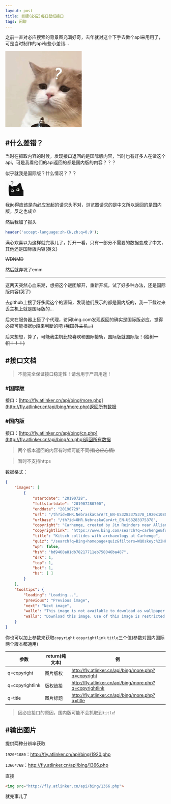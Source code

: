 ```yaml
---
layout: post
title: 巨硬(必应)每日壁纸接口
tags: 闲聊
---
```


之前一直对必应搜索的背景图充满好奇，去年就对这个下手去做个api来用用了，可是当时制作的api有些小差错...

![???](/usrimg/2019-7-28-bing.gif)

## #什么差错？

当时在抓取内容的时候，发现接口返回的是国际版内容，当时也有好多人在做这个api，可是我看他们的api返回的都是国内版的内容？？？

似乎就我是国际版？什么情况？？？

![?](/usrimg/2019-7-28-bing2.png)

我jio得应该是向必应发起的请求头不对，浏览器请求的是中文所以返回的是国内版，反之也成立

然后我加了报头
```php
header('accept-language:zh-CN,zh;q=0.9');
```
满心欢喜以为这样就完事儿了，打开一看，只有一部分不需要的数据变成了中文，其他还是国际版内容(英文)

~~WDNMD~~

然后就弃坑了emm

---

这两天突然心血来潮，想把这个谜团解开，重新开坑，试了好多种办法，还是国际版内容(哭了)

去github上搜了好多爬这个的源码，发现他们展示的都是国内版的，我一下载过来丢主机上就是国际版的...

后来在服务器上搭了个代理，访问bing.com发现返回的确实是国际版必应，觉得必应可能根据ip段来判断的吧 ~~(我国外主机...)~~

后来想想，算了，~~可能我主机比较喜欢和国际接轨~~，国际版就国际版！~~(独树一帜！！！)~~

## #接口文档

> 不能完全保证接口稳定性！请勿用于严肃用途！

### #国际版

接口：[http://fly.atlinker.cn/api/bing/more.php](http://fly.atlinker.cn/api/bing/more.php)返回所有数据

### #国内版

接口：[http://fly.atlinker.cn/api/bing/cn.php](http://fly.atlinker.cn/api/bing/cn.php)返回所有数据

> 两个版本返回的内容有时候可能不同~~(看必应心情)~~

> 暂时不支持https

数据格式：

```json
{
    "images": [
        {
            "startdate": "20190728", 
            "fullstartdate": "201907280700", 
            "enddate": "20190729", 
            "url": "/th?id=OHR.NebraskaCarArt_EN-US3283375378_1920x1080.jpg&rf=LaDigue_1920x1080.jpg&pid=hp", 
            "urlbase": "/th?id=OHR.NebraskaCarArt_EN-US3283375378", 
            "copyright": "Carhenge, created by Jim Reinders near Alliance, Nebraska (© Charlie Summers/Minden Pictures)", 
            "copyrightlink": "https://www.bing.com/search?q=carhenge&form=hpcapt&filters=HpDate%3a%2220190728_0700%22", 
            "title": "Kitsch collides with archaeology at Carhenge", 
            "quiz": "/search?q=Bing+homepage+quiz&filters=WQOskey:%22HPQuiz_20190728_NebraskaCarArt%22&FORM=HPQUIZ", 
            "wp": false, 
            "hsh": "bd9468a81db78217711eb758046ba487", 
            "drk": 1, 
            "top": 1, 
            "bot": 1, 
            "hs": [ ]
        }
    ], 
    "tooltips": {
        "loading": "Loading...", 
        "previous": "Previous image", 
        "next": "Next image", 
        "walle": "This image is not available to download as wallpaper.", 
        "walls": "Download this image. Use of this image is restricted to wallpaper only."
    }
}
```

你也可以加上参数来获取`copyright` `copyrightlink` `title`三个值(参数对国内国际两个版本都通用)

参数 | return(纯文本) |  例
-|-|-
q=copyright | 图片版权 | http://fly.atlinker.cn/api/bing/more.php?q=copyright |
q=copyrightlink | 版权链接 | http://fly.atlinker.cn/api/bing/more.php?q=copyrightlink |
q=title | 图片标题 | http://fly.atlinker.cn/api/bing/more.php?q=title |

> 因必应接口的原因，国内版可能不会抓取到`title`!

## #输出图片

提供两种分辨率获取

`1920*1080`：http://fly.atlinker.cn/api/bing/1920.php

`1366*768`：http://fly.atlinker.cn/api/bing/1366.php

直接

```html
<img src="http://fly.atlinker.cn/api/bing/1366.php">
```

就完事儿了
